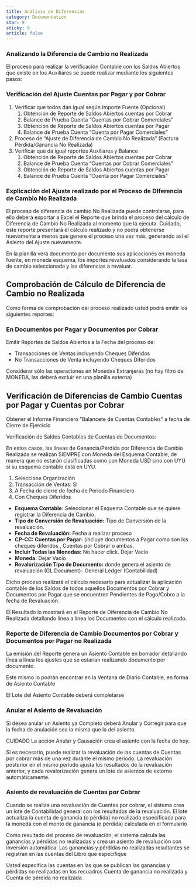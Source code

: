 ```yaml
---
title: Análisis de Diferencias
category: Documentation
star: 9
sticky: 9
article: false
---
```


### **Analizando la Diferencia de Cambio no Realizada**

El proceso para realizar la verificación Contable con los Saldos Abiertos que existe en los Auxiliares se puede realizar mediante los siguientes pasos:

### **Verificación del Ajuste Cuentas por Pagar y por Cobrar**

1. Verificar que todos dan igual según Importe Fuente (Opcional)
   1. Obtención de Reporte de Saldos Abiertos cuentas por Cobrar
   2. Balance de Prueba Cuenta “Cuentas por Cobrar Comerciales”
   3. Obtención de Reporte de Saldos Abiertos cuentas por Pagar
   4. Balance de Prueba Cuenta “Cuenta por Pagar Comerciales”
2. Proceso de “Ajuste de Diferencia de Cambio No Realizada” (Factura Pérdida/Ganancia No Realizada)
3. Verificar que da igual reportes Auxiliares y Balance
   1. Obtención de Reporte de Saldos Abiertos cuentas por Cobrar
   2. Balance de Prueba Cuenta “Cuentas por Cobrar Comerciales”
   3. Obtención de Reporte de Saldos Abiertos cuentas por Pagar
   4. Balance de Prueba Cuenta “Cuenta por Pagar Comerciales”

### **Explicación del Ajuste realizado por el Proceso de DIferencia de Cambio No Realizada**

El proceso de diferencia de cambio No Realizada puede controlarse, para ello deberá exportar a Excel el Reporte que brinda el proceso del cálculo de Diferencia de Cambio No Realizada al momento que la ejecuta. Cuidado, este reporte presentará el cálculo realizado y no podrá obtenerse nuevamente a menos que genere el proceso una vez más, generando así el Asiento del Ajuste nuevamente.

En la planilla verá documento por documento sus aplicaciones en moneda fuente, en moneda esquema, los importes revaluados considerando la tasa de cambio seleccionada y las diferencias a revaluar.

## **Comprobación de Cálculo de Diferencia de Cambio no Realizada**

Como forma de comprobación del proceso realizado usted podrá emitir los siguientes reportes:

### **En Documentos por Pagar y Documentos por Cobrar**

Emitir Reportes de Saldos Abiertos a la Fecha del proceso de:

* Transacciones de Ventas incluyendo Cheques Diferidos
* No Transacciones de Venta incluyendo Cheques Diferidos

Considerar sólo las operaciones en Monedas Extranjeras (no hay filtro de MONEDA, las deberá excluir en una planilla externa)

## **Verificación de Diferencias de Cambio Cuentas por Pagar y Cuentas por Cobrar**

Obtener el Informe Financiero “Balancete de Cuentas Contables” a fecha de Cierre de Ejercicio

Verificación de Saldos Contables de Cuentas de Documentos:

En estos casos, las líneas de Ganancia/Pérdida por Diferencia de Cambio Realizada se realizan SIEMPRE con Moneda del Esquema Contable, de manera que no estarán clasificadas como con Moneda USD sino con UYU si su esquema contable está en UYU.

1. Seleccione Organización
2. Transacción de Ventas: SI
3. A Fecha de cierre de fecha de Período Financiero
4. Con Cheques Diferidos

* **Esquema Contable:** Seleccionar el Esquema Contable que se quiere registrar la Diferencia de Cambio.
* **Tipo de Conversión de Revaluación:** Tipo de Conversión de la revaluación.
* **Fecha de Revaluación:** Fecha a realizar proceso
* **CP-CC: Cuentas por Pagar:** (incluye documentos a Pagar como son los cheques diferidos , Cuentas por Cobrar o ambas.
* **Incluir Todas las Monedas:** No hacer click. Dejar Vacío
* **Moneda:** Dejar Vacío
* **Revalorización Tipo de Documento:** donde genera el asiento de revaluación (GL Document)- General Ledger (Contabilidad)

Dicho proceso realizará el cálculo necesario para actualizar la aplicación contable de los Saldos de todos aquellos Documentos por Cobrar y Documentos por Pagar que se encuentren Pendientes de Pago/Cobro a la fecha de Revaluación.

El Resultado lo mostrará en el Reporte de Diferencia de Cambio No Realizada detallando línea a línea los Documentos con el cálculo realizado.


### **Reporte de Diferencia de Cambio Documentos por Cobrar y Documentos por Pagar no Realizada**

La emisión del Reporte genera un Asiento Contable en borrador detallando línea a línea los ajustes que se estarían realizando documento por documento.

Este mismo lo podrán encontrar en la Ventana de Diario Contable, en forma de Asiento Contable

El Lote del Asiento Contable deberá completarse

### **Anular el Asiento de Revaluación**

Si desea anular un Asiento ya Completo deberá Anular y Corregir para que la fecha de anulación sea la misma que la del asiento.

CUIDADO La acción Anular y Causación crea el asiento con la fecha de hoy.

Si es necesario, puede realizar la revaluación de las cuentas de Cuentas por cobrar más de una vez durante el mismo período. La revaluación posterior en el mismo período ajusta los resultados de la revaluación anterior, y cada revalorización genera un lote de asientos de extorno automáticamente.

### **Asiento de revaluación de Cuentas por Cobrar**

Cuando se realiza una revaluación de Cuentas por cobrar, el sistema crea un lote de Contabilidad general con los resultados de la revaluación. El lote actualiza la cuenta de ganancia (o pérdida) no realizada especificada para la moneda con el monto de ganancia (o pérdida) calculada en el formulario

Como resultado del proceso de revaluación, el sistema calcula las ganancias y pérdidas no realizadas y crea un asiento de revaluación con inversión automática. Las ganancias y pérdidas no realizadas resultantes se registran en las cuentas del Libro que especifique

Usted especifica las cuentas en las que se publican las ganancias y pérdidas no realizadas en los recuadros Cuenta de ganancia no realizada y Cuenta de pérdida no realizada .